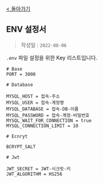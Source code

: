 [< 돌아가기](../README.md)

## ENV 설정서

> 작성일 : `2022-08-06`

`.env` 파일 설정을 위한 Key 리스트입니다.

```env
# Base
PORT = 3000

# Database

MYSQL_HOST = 접속-주소
MYSQL_USER = 접속-계정명
MYSQL_DATABASE = 접속-DB-이름
MYSQL_PASSWORD = 접속-계정-비밀번호
MYSQL_WAIT_FOR_CONNECTION = true
MYSQL_CONNECTION_LIMIT = 10

# Ecnryt

BCRYPT_SALT

# Jwt

JWT_SECRET = JWT-시크릿-키
JWT_ALGORITHM = HS256
```